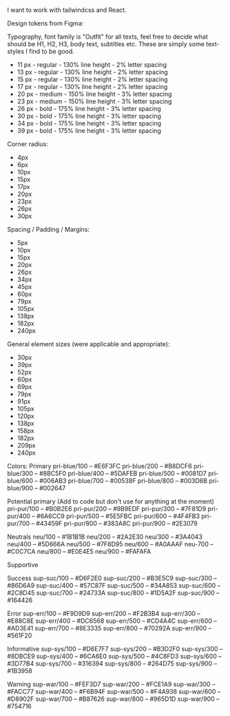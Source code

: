 I want to work with tailwindcss and React.

Design tokens from Figma:

Typography, font family is "Outfit" for all texts, feel free to decide what should be H1, H2, H3, body text, subtitles etc. These are simply some text-styles I find to be good.

- 11 px - regular - 130% line height - 2% letter spacing
- 13 px - regular - 130% line height - 2% letter spacing
- 15 px - regular - 130% line height - 2% letter spacing
- 17 px - regular - 130% line height - 2% letter spacing
- 20 px - medium - 150% line height - 3% letter spacing
- 23 px - medium - 150% line height - 3% letter spacing
- 26 px - bold - 175% line height - 3% letter spacing
- 30 px - bold - 175% line height - 3% letter spacing
- 34 px - bold - 175% line height - 3% letter spacing
- 39 px - bold - 175% line height - 3% letter spacing

Corner radius:

- 4px
- 6px
- 10px
- 15px
- 17px
- 20px
- 23px
- 26px
- 30px

Spacing / Padding / Margins:

- 5px
- 10px
- 15px
- 20px
- 26px
- 34px
- 45px
- 60px
- 79px
- 105px
- 138px
- 182px
- 240px

General element sizes (were applicable and appropriate):

- 30px
- 39px
- 52px
- 60px
- 69px
- 79px
- 91px
- 105px
- 120px
- 138px
- 158px
- 182px
- 209px
- 240px

Colors:
Primary
pri-blue/100 – #E6F3FC
pri-blue/200 – #B8DCF6
pri-blue/300 – #8BC5F0
pri-blue/400 – #5DAFEB
pri-blue/500 – #0081D7
pri-blue/600 – #006AB3
pri-blue/700 – #00538F
pri-blue/800 – #003D6B
pri-blue/900 – #002647

Potential primary (Add to code but don't use for anything at the moment)
pri-pur/100 – #B0B2E6
pri-pur/200 – #9B9EDF
pri-pur/300 – #7F81D9
pri-pur/400 – #6A6CC9
pri-pur/500 – #5E5FBC
pri-pur/600 – #4F4FB3
pri-pur/700 – #43459F
pri-pur/800 – #383A8C
pri-pur/900 – #2E3079

Neutrals
neu/100 – #1B1B1B
neu/200 – #2A2E30
neu/300 – #3A4043
neu/400 – #5D666A
neu/500 – #7F8D95
neu/600 – #A0AAAF
neu-700 – #C0C7CA
neu/800 – #E0E4E5
neu/900 – #FAFAFA

Supportive

Success
sup-suc/100 – #D6F2E0
sup-suc/200 – #B3E5C9
sup-suc/300 – #86D6A9
sup-suc/400 – #57C87F
sup-suc/500 – #34A853
sup-suc/600 – #2C8D45
sup-suc/700 – #24733A
sup-suc/800 – #1D5A2F
sup-suc/900 – #164426

Error
sup-err/100 – #F9D9D9
sup-err/200 – #F2B3B4
sup-err/300 – #E88C8E
sup-err/400 – #DC6568
sup-err/500 – #CD4A4C
sup-err/600 – #AD3E41
sup-err/700 – #8E3335
sup-err/800 – #70292A
sup-err/900 – #561F20

Informative
sup-sys/100 – #D6E7F7
sup-sys/200 – #B3D2F0
sup-sys/300 – #8DBCE9
sup-sys/400 – #6CA6E0
sup-sys/500 – #4C8FD3
sup-sys/600 – #3D77B4
sup-sys/700 – #316394
sup-sys/800 – #264D75
sup-sys/900 – #1B3958

Warning
sup-war/100 – #FEF3D7
sup-war/200 – #FCE1A9
sup-war/300 – #FACC77
sup-war/400 – #F6B94F
sup-war/500 – #F4A938
sup-war/600 – #D8902F
sup-war/700 – #B87626
sup-war/800 – #965D1D
sup-war/900 – #754716
